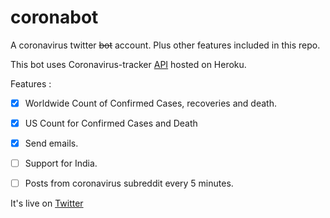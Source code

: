 # coronabot
A coronavirus twitter ~~bot~~ account. Plus other features included in this repo.

This bot uses Coronavirus-tracker [API](https://coronavirus-tracker-api.herokuapp.com/all) hosted on Heroku.

Features : 

- [x] Worldwide Count of Confirmed Cases, recoveries and death.
- [x] US Count for Confirmed Cases and Death
- [x] Send emails.
- [ ] Support for India.
- [ ] Posts from coronavirus subreddit every 5 minutes. 


It's live on [Twitter](https://twitter.com/thecovidude)
